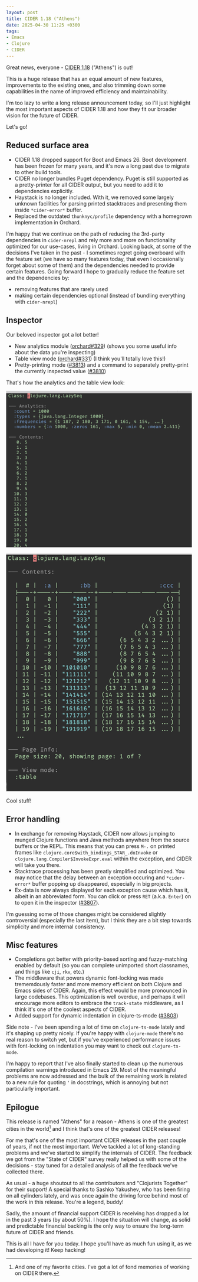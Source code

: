```yaml
---
layout: post
title: CIDER 1.18 ("Athens")
date: 2025-04-30 11:25 +0300
tags:
- Emacs
- Clojure
- CIDER
---
```


Great news, everyone - [CIDER 1.18](https://github.com/clojure-emacs/cider/releases/tag/v1.18.0) ("Athens") is out!

This is a huge release that has an equal amount of new features, improvements to
the existing ones, and also trimming down some capabilities in the name of
improved efficiency and maintainability.

I'm too lazy to write a long release announcement today, so I'll just highlight
the most important aspects of CIDER 1.18 and how they fit our broader vision
for the future of CIDER.

Let's go!

## Reduced surface area

- CIDER 1.18 dropped support for Boot and Emacs 26. Boot development has been frozen for many years, and it's now a long past due to migrate to other build tools.
- CIDER no longer bundles Puget dependency. Puget is still supported as a pretty-printer for all CIDER output, but you need to add it to dependencies explicitly.
- Haystack is no longer included. With it, we removed some largely unknown facilities for parsing printed stacktraces and presenting them inside `*cider-error*` buffer.
- Replaced the outdated `thunknyc/profile` dependency with a homegrown implementation in Orchard.

I'm happy that we continue on the path of reducing the 3rd-party dependencies in
`cider-nrepl` and rely more and more on functionality optimized for our
use-cases, living in Orchard. Looking back, at some of the decisions I've taken
in the past - I sometimes regret going overboard with the feature set (we have
so many features today, that even I occasionally forget about some of them) and
the dependencies needed to provide certain features. Going forward I hope to
gradually reduce the feature set and the dependencies by:

- removing features that are rarely used
- making certain dependencies optional (instead of bundling everything with `cider-nrepl`)

## Inspector

Our beloved inspector got a lot better!

- New analytics module ([orchard#329](https://github.com/clojure-emacs/orchard/pull/329)) (shows you some useful info about the data you're inspecting)
- Table view mode ([orchard#331](https://github.com/clojure-emacs/orchard/pull/331)) (I think you'll totally love this!)
- Pretty-printing mode ([#3813](https://github.com/clojure-emacs/cider/pull/3813)) and a command to separately pretty-print the currently inspected value ([#3810](https://github.com/clojure-emacs/cider/pull/3810))

That's how the analytics and the table view look:

![inspector-analytics](/assets/images/cider-inspector-analytics.png)

![table-view-mode](/assets/images/cider-inspector-table-view.png)

Cool stuff!

## Error handling

- In exchange for removing Haystack, CIDER now allows jumping to munged Clojure functions and Java methods anywhere from the source buffers or the REPL. This means that you can press `M-.` on printed frames like `clojure.core$with_bindings_STAR_.doInvoke` or `clojure.lang.Compiler$InvokeExpr.eval` within the exception, and CIDER will take you there.
- Stacktrace processing has been greatly simplified and optimized. You may notice that the delay between an exception occuring and `*cider-error*` buffer popping up disappeared, especially in big projects.
- Ex-data is now always displayed for each exception cause which has it, albeit in an abbreviated form. You can click or press `RET` (a.k.a. `Enter`) on to open it in the inspector ([#3807](https://github.com/clojure-emacs/cider/issues/3807)).

I'm guessing some of those changes might be considered slightly controversial
(especially the last item), but I think they are a bit step towards simplicity
and more internal consistency.

## Misc features

- Completions got better with priority-based sorting and fuzzy-matching enabled by default (so you can complete unimported short classnames, and things like `cji`, `rkv`, etc.)
- The middleware that powers dynamic font-locking was made trememdously faster and more memory efficient on both Clojure and Emacs sides of CIDER. Again, this effect would be more pronounced in large codebases.
  This optimization is well overdue, and perhaps it will encourage more editors to embrace the `track-state` middleware, as I think it's one of the coolest aspects of CIDER.
- Added support for dynamic indentation in clojure-ts-mode ([#3803](https://github.com/clojure-emacs/cider/pull/3803))

Side note - I've been spending a lot of time on `clojure-ts-mode` lately and it's shaping up pretty nicely. If you're happy with `clojure-mode` there's no real reason to switch yet, but if you've
experienced performance issues with font-locking on indentation you may want to check out `clojure-ts-mode`.

I'm happy to report that I've also finally started to clean up the numerous compilation warnings introduced in Emacs 29. Most of the meaningful problems are now addressed and the bulk
of the remaining work is related to a new rule for quoting `'` in docstrings, which is annoying but not particularly important.

## Epilogue

This release is named "Athens" for a reason - Athens is one of the greatest cities
in the world[^1] and I think that's one of the greatest CIDER releases!

For me that's one of the most important CIDER releases in the past couple of
years, if not the most important. We've tackled a lot of long-standing problems
and we've started to simplify the internals of CIDER.  The feedback we got from
the "State of CIDER" survey really helped us with some of the decisions - stay
tuned for a detailed analysis of all the feedback we've collected there.

As usual - a huge shoutout to all the contributors and "Clojurists Together" for
their support! A special thanks to Sashko Yakushev, who has been firing on all
cylinders lately, and was once again the driving force behind most of the work
in this release. You're a legend, buddy!

Sadly, the amount of financial support CIDER is receiving has dropped a lot in
the past 3 years (by about 50%). I hope the situation will change, as solid and
predictable financial backing is the only way to ensure the long-term future of
CIDER and friends.

This is all I have for you today. I hope you'll have as much fun using it, as we
had developing it! Keep hacking!

[^1]: And one of my favorite cities. I've got a lot of fond memories of working on CIDER there.
